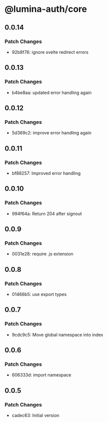 # @lumina-auth/core

## 0.0.14

### Patch Changes

- 92b8f76: ignore svelte redirect errors

## 0.0.13

### Patch Changes

- b4be8aa: updated error handling again

## 0.0.12

### Patch Changes

- 5d369c2: improve error handling again

## 0.0.11

### Patch Changes

- bf88257: Improved error handling

## 0.0.10

### Patch Changes

- 994f64a: Return 204 after signout

## 0.0.9

### Patch Changes

- 0031e28: require .js extension

## 0.0.8

### Patch Changes

- 01466b5: use export types

## 0.0.7

### Patch Changes

- 9cdc9c5: Move global namespace into index

## 0.0.6

### Patch Changes

- 606333d: import namespace

## 0.0.5

### Patch Changes

- cadec63: Initial version
